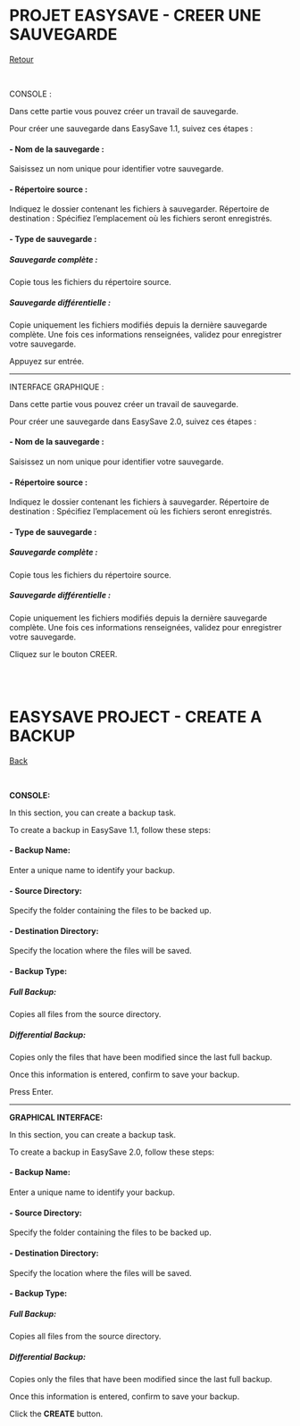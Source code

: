 # PROJET EASYSAVE - CREER UNE SAUVEGARDE
[Retour](../UserDocumentation.md)

</br>

CONSOLE : 

Dans cette partie vous pouvez créer un travail de sauvegarde. 

Pour créer une sauvegarde dans EasySave 1.1, suivez ces étapes :
#### - Nom de la sauvegarde :
Saisissez un nom unique pour identifier votre sauvegarde.
#### - Répertoire source :
Indiquez le dossier contenant les fichiers à sauvegarder.
Répertoire de destination : Spécifiez l’emplacement où les fichiers seront enregistrés.
#### - Type de sauvegarde :
##### Sauvegarde complète :
Copie tous les fichiers du répertoire source.
##### Sauvegarde différentielle :
Copie uniquement les fichiers modifiés depuis la dernière sauvegarde complète.
Une fois ces informations renseignées, validez pour enregistrer votre sauvegarde.

Appuyez sur entrée.

---

INTERFACE GRAPHIQUE :

Dans cette partie vous pouvez créer un travail de sauvegarde. 

Pour créer une sauvegarde dans EasySave 2.0, suivez ces étapes :
#### - Nom de la sauvegarde :
Saisissez un nom unique pour identifier votre sauvegarde.
#### - Répertoire source :
Indiquez le dossier contenant les fichiers à sauvegarder.
Répertoire de destination : Spécifiez l’emplacement où les fichiers seront enregistrés.
#### - Type de sauvegarde :
##### Sauvegarde complète :
Copie tous les fichiers du répertoire source.
##### Sauvegarde différentielle :
Copie uniquement les fichiers modifiés depuis la dernière sauvegarde complète.
Une fois ces informations renseignées, validez pour enregistrer votre sauvegarde.

Cliquez sur le bouton CREER.

</br>
</br>

# **EASYSAVE PROJECT - CREATE A BACKUP**  
[Back](../UserDocumentation.md)

</br>

**CONSOLE:**  

In this section, you can create a backup task.  

To create a backup in EasySave 1.1, follow these steps:  

#### - Backup Name:  
Enter a unique name to identify your backup.  

#### - Source Directory:  
Specify the folder containing the files to be backed up.  

#### - Destination Directory:  
Specify the location where the files will be saved.  

#### - Backup Type:  
##### Full Backup:  
Copies all files from the source directory.  

##### Differential Backup:  
Copies only the files that have been modified since the last full backup.  

Once this information is entered, confirm to save your backup.  

Press Enter.  

---  

**GRAPHICAL INTERFACE:**  

In this section, you can create a backup task.  

To create a backup in EasySave 2.0, follow these steps:  

#### - Backup Name:  
Enter a unique name to identify your backup.  

#### - Source Directory:  
Specify the folder containing the files to be backed up.  

#### - Destination Directory:  
Specify the location where the files will be saved.  

#### - Backup Type:  
##### Full Backup:  
Copies all files from the source directory.  

##### Differential Backup:  
Copies only the files that have been modified since the last full backup.  

Once this information is entered, confirm to save your backup.  

Click the **CREATE** button.